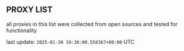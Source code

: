 ## PROXY LIST

all proxies in this list were collected from open sources and tested for functionality

last update: `2025-01-30 19:36:00.550367+00:00` UTC